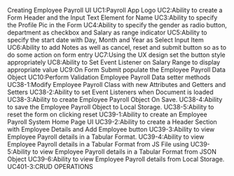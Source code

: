 Creating Employee Payroll UI 
UC1:Payroll App Logo
UC2:Ability to create a Form Header and the Input Text Element for Name
UC3:Ability to specify the Profile Pic in the Form
UC4:Ability to specify the gender as radio button, department as checkbox and Salary as range indicator
UC5:Ability to specify the start date with Day, Month and Year as Select Input Item
UC6:Ability to add Notes as well as cancel, reset and submit button so as to do some action on form entry
UC7:Using the UX design set the button style appropriately
UC8:Ability to Set Event Listener on Salary Range to display appropriate value
UC9:On Form Submit populate the Employee Payroll Data Object
UC10:Perform Validation Employee Payroll Data setter methods
UC38-1:Modify Employee Payroll Class with new Attributes and Getters and Setters
UC38-2:Ability to set Event Listeners when Document is loaded 
UC38-3:Ability to create Employee Payroll Object On Save.
UC38-4:Ability to save the Employee Payroll Object to Local Storage.
UC38-5:Ability to reset the form on clicking reset
UC39-1:Ability to create an Employee Payroll System Home Page UI
UC39-2:Ability to create a Header Section with Employee Details and Add Employee button
UC39-3:Ability to view Employee Payroll details in a Tabular Format.
UC39-4:Ability to view Employee Payroll details in a Tabular Format from JS File using
UC39-5:Ability to view Employee Payroll details in a Tabular Format from JSON Object
UC39-6:Ability to view Employee Payroll details from Local Storage.
UC401-3:CRUD OPERATIONS
